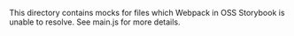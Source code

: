 This directory contains mocks for files which Webpack in OSS Storybook is unable to resolve.
See main.js for more details.
